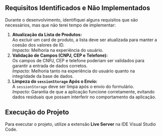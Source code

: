 <h2>Requisitos Identificados e Não Implementados</h2>

<p>Durante o desenvolvimento, identifiquei alguns requisitos que são necessários, mas que não terei tempo de implementar:</p>

<ol>
  <li><strong>Atualização da Lista de Produtos:</strong><br>
    Ao excluir um card de produto, a lista deve ser atualizada para manter a coesão dos valores de ID.<br>
    <em>Impacto:</em> Melhoria na experiência do usuário.
  </li>
  <li><strong>Validação de Campos (CNPJ, CEP e Telefone):</strong><br>
    Os campos de CNPJ, CEP e telefone poderiam ser validados para garantir a entrada de dados corretos.<br>
    <em>Impacto:</em> Melhoria tanto na experiência do usuário quanto na integridade da base de dados.
  </li>
  <li><strong>Limpeza do <code>sessionStorage</code> Após o Envio:</strong><br>
    A <code>sessionStorage</code> deve ser limpa após o envio do formulário.<br>
    <em>Impacto:</em> Garantia de que a aplicação funcione corretamente, evitando dados residuais que possam interferir no comportamento da aplicação.
  </li>
</ol>

<h2>Execução do Projeto</h2>

<p>Para executar o projeto, utilize a extensão <strong>Live Server</strong> na IDE Visual Studio Code.</p>
